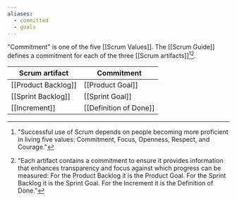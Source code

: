 ```yaml
---
aliases:
  - committed
  - goals
---
```

"Commitment" is one of the five [[Scrum Values]]. The [[Scrum Guide]] defines a commitment for each of the three [[Scrum artifacts]][^successful-use][^each-artifact].

| Scrum artifact      | Commitment             |
| ------------------- | ---------------------- |
| [[Product Backlog]] | [[Product Goal]]       |
| [[Sprint Backlog]]  | [[Sprint Goal]]        |
| [[Increment]]       | [[Definition of Done]] |
[^successful-use]: "Successful use of Scrum depends on people becoming more proficient in living five values: Commitment, Focus, Openness, Respect, and Courage."[^scrum-guide-2020]
[^each-artifact]: "Each artifact contains a commitment to ensure it provides information that enhances transparency and focus against which progress can be measured: For the Product Backlog it is the Product Goal. For the Sprint Backlog it is the Sprint Goal. For the Increment it is the Definition of Done."[^scrum-guide-2020]

[^scrum-guide-2020]: [[Scrum Guide|Scrum Guide (2020)]]